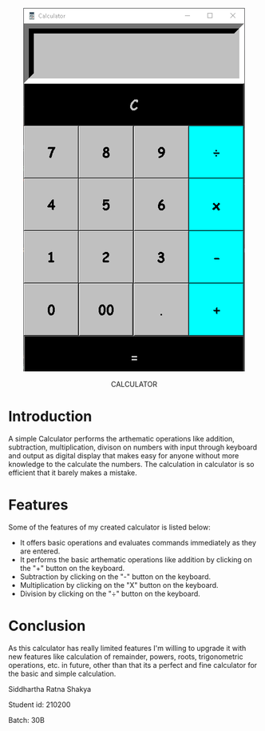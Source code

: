 <p align = "center"><img src= https://github.com/Sid20-rgb/calculator/blob/master/CalcImg.PNG></p>
<p align = "center">CALCULATOR</p>



# Introduction 
  
A simple Calculator performs the arthematic operations like addition, subtraction, multiplication, divison on numbers with
input through keyboard and output as digital display that makes easy for anyone without more knowledge to the calculate 
the numbers. The calculation in calculator is so efficient that it barely makes a mistake.

# Features

  Some of the features of my created calculator is listed below:
- It offers basic operations and evaluates commands immediately as they are entered.
- It performs the basic arthematic operations like addition by clicking on the "+" button on the keyboard.
- Subtraction by clicking on the "-" button on the keyboard. 
- Multiplication by clicking on the "X" button on the keyboard.
- Division by clicking on the "÷" button on the keyboard.

# Conclusion
  As this calculator has really limited features I'm willing to upgrade it with new features like calculation of remainder, powers, roots,
  trigonometric operations, etc. in future, other than that its a perfect and fine calculator for the basic and simple calculation.
  
Siddhartha Ratna Shakya

Student id: 210200

Batch: 30B
 
